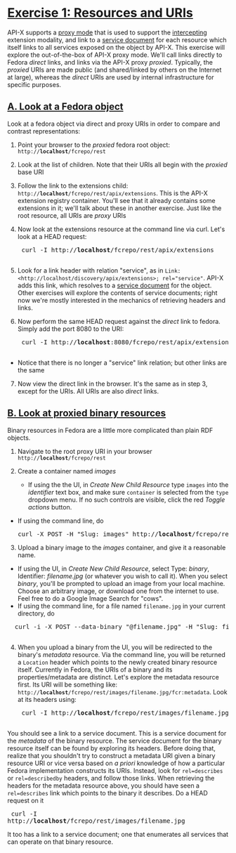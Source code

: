 <h1><a href="#ex1" id="ex1" class="anchor">Exercise 1: Resources and URIs</a></h1>

API-X supports a [proxy mode](https://github.com/fcrepo4-labs/fcrepo-api-x/blob/master/src/site/markdown/uris-in-apix.md#api-x-intercepting-uris) that is used to support the [intercepting](https://github.com/fcrepo4-labs/fcrepo-api-x/blob/master/src/site/markdown/execution-and-routing.md#intercepting-modality) extension modality, and link to a [service document](https://github.com/fcrepo4-labs/fcrepo-api-x/blob/master/src/site/markdown/service-discovery-and-binding.md#service-document) for each resource which itself links to all services exposed on the object by API-X.  This exercise will explore the out-of-the-box of API-X proxy mode.  We'll call links directly to Fedora *direct* links, and links via the API-X proxy *proxied*.  Typically, the *proxied* URIs are made public (and shared/linked by others on the Internet at large), whereas the *direct* URIs are used by internal infrastructure for specific purposes.

<h2><a href="#ex1a" id="ex1a" class="anchor">A. Look at a Fedora object</a></h2>

Look at a fedora object via direct and proxy URIs in order to compare and contrast representations:

1. Point your browser to the *proxied* fedora root object:  <code>http://**localhost**/fcrepo/rest</code>

2. Look at the list of children.  Note that their URIs all begin with the *proxied* base URI

3. Follow the link to the extensions child: <code>http://**localhost**/fcrepo/rest/apix/extensions</code>.  This is the API-X extension registry container.  You'll see that it already contains some extensions in it; we'll talk about these in another exercise.  Just like the root resource, all URIs are *proxy* URIs


4. Now look at the extensions resource at the command line via curl.  Let's look at a HEAD request:
    <pre>
    curl -I http://<b>localhost</b>/fcrepo/rest/apix/extensions
    </pre>

5. Look for a link header with relation "service", as in `Link: <http://localhost/discovery/apix/extensions>; rel="service"`.  API-X adds this link, which resolves to a [service document](https://github.com/fcrepo4-labs/fcrepo-api-x/blob/master/src/site/markdown/service-discovery-and-binding.md#service-document) for the object.  Other exercises will explore the contents of service documents; right now we're mostly interested in the mechanics of retrieving headers and links.

6. Now perform the same HEAD request against the *direct* link to fedora.  Simply add the port 8080 to the URI:
    <pre>
    curl -I http://<b>localhost</b>:8080/fcrepo/rest/apix/extensions
    </pre>
  - Notice that there is no longer a "service" link relation; but other links are the same

7. Now view the direct link in the browser.  It's the same as in step 3, except for the URIs.  All URIs are also *direct* links.

<h2><a href="#ex1b" id="ex1b" class="anchor">B. Look at proxied binary resources</a></h2>

Binary resources in Fedora are a little more complicated than plain RDF objects.

1. Navigate to the root proxy URI in your browser <code>http://**localhost**/fcrepo/rest</code>

2. Create a container named _images_
   * If using the the UI, in _Create New Child Resource_ type `images` into the _identifier_ text box, and make sure `container` is selected from the `type` dropdown menu.  If no such controls are visible, click the red _Toggle actions_ button.
  * If using the command line, do
    <pre>
    curl -X POST -H "Slug: images" http://<b>localhost</b>/fcrepo/rest
    </pre>

3. Upload a binary image to the _images_ container, and give it a reasonable name.  
  * If using the UI, in _Create New Child Resource_, select Type: _binary_, Identifier: _filename.jpg_ (or whatever you wish to call it).  When you select _binary_, you'll be prompted to upload an image from your local machine.  Choose an arbitrary image, or download one from the internet to use.  Feel free to do a Google Image Search for "cows".
  * If using the command line, for a file named `filename.jpg` in your current directory, do
  <pre>
  curl -i -X POST --data-binary "@filename.jpg" -H "Slug: filename.jpg" -H "Content-Disposition: attachment; filename=\"filename.jpg\"" http://<b>localhost</b>/fcrepo/rest/images
  </pre>

4. When you upload a binary from the UI, you will be redirected to the binary's _metadata_ resource.  Via the command line, you will be returned a `Location` header which points to the newly created binary resource itself.  Currently in Fedora, the URIs of a binary and its properties/metadata are distinct. Let's explore the metadata resource first.  Its URI will be something like: <code>http://**localhost**/fcrepo/rest/images/filename.jpg/fcr:metadata</code>.  Look at its headers using:
    <pre>
    curl -I http://<b>localhost</b>/fcrepo/rest/images/filename.jpg/fcr:metadata
    </pre>
You should see a link to a service document.  This is a service document for the _metadata_ of the binary resource.  The service document for the binary resource itself can be found by exploring its headers.  Before doing that, realize that you shouldn't try to construct a metadata URI given a binary resource URI or vice versa based on _a priori_ knowledge of how a particular Fedora implementation constructs its URIs.  Instead, look for `rel=describes` or `rel=describedby` headers, and follow those links.  When retrieving the headers for the metadata resource above, you should have seen a `rel=describes` link which points to the binary it describes.  Do a HEAD request on it
    <pre>
    curl -I http://<b>localhost</b>/fcrepo/rest/images/filename.jpg
    </pre>
It too has a link to a service document; one that enumerates all services that can operate on that binary resource.  
